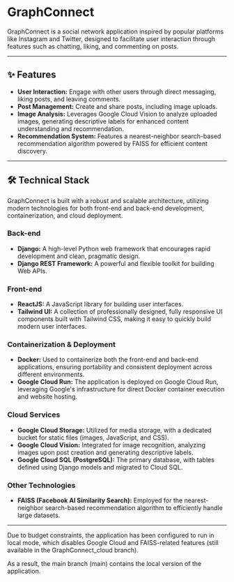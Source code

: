 # GraphConnect

GraphConnect is a social network application inspired by popular platforms like Instagram and Twitter, designed to facilitate user interaction through features such as chatting, liking, and commenting on posts.

---

## ✨ Features

* **User Interaction:** Engage with other users through direct messaging, liking posts, and leaving comments.
* **Post Management:** Create and share posts, including image uploads.
* **Image Analysis:** Leverages Google Cloud Vision to analyze uploaded images, generating descriptive labels for enhanced content understanding and recommendation.
* **Recommendation System:** Features a nearest-neighbor search-based recommendation algorithm powered by FAISS for efficient content discovery.

---

## 🛠 Technical Stack

GraphConnect is built with a robust and scalable architecture, utilizing modern technologies for both front-end and back-end development, containerization, and cloud deployment.

### **Back-end**

* **Django:** A high-level Python web framework that encourages rapid development and clean, pragmatic design.
* **Django REST Framework:** A powerful and flexible toolkit for building Web APIs.

### **Front-end**

* **ReactJS:** A JavaScript library for building user interfaces.
* **Tailwind UI:** A collection of professionally designed, fully responsive UI components built with Tailwind CSS, making it easy to quickly build modern user interfaces.

### **Containerization & Deployment**

* **Docker:** Used to containerize both the front-end and back-end applications, ensuring portability and consistent deployment across different environments.
* **Google Cloud Run:** The application is deployed on Google Cloud Run, leveraging Google's infrastructure for direct Docker container execution and website hosting.

### **Cloud Services**

* **Google Cloud Storage:** Utilized for media storage, with a dedicated bucket for static files (images, JavaScript, and CSS).
* **Google Cloud Vision:** Integrated for image recognition, analyzing images upon post creation and generating descriptive labels.
* **Google Cloud SQL (PostgreSQL):** The primary database, with tables defined using Django models and migrated to Cloud SQL.

### **Other Technologies**

* **FAISS (Facebook AI Similarity Search):** Employed for the nearest-neighbor search-based recommendation algorithm to efficiently handle large datasets.

---
Due to budget constraints, the application has been configured to run in local mode, which disables Google Cloud and FAISS-related features (still available in the GraphConnect_cloud branch).

As a result, the main branch (main) contains the local version of the application.
